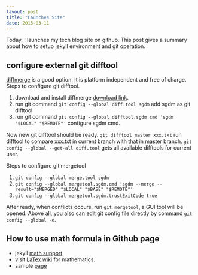 ```yaml
---
layout: post
title: "Launches Site"
date: 2015-03-11
---
```


Today, I launches my tech blog site on github. This post gives a summary about 
how to setup jekyll environment and git operation.

## configure external git difftool

[diffmerge](http://sourcegear.com/diffmerge/index.html) is a good option. It is
platform independent and free of charge. Steps to configure git difftool.

1. download and install diffmerge [download link](http://sourcegear.com/diffmerge/index.html).
2. run git command `git config --global diff.tool sgdm` add sgdm as git difftool.
3. run git command `git config --global difftool.sgdm.cmd 'sgdm "$LOCAL" "$REMOTE"'` configure sgdm cmd.

Now new git difftool should be ready. `git difftool master xxx.txt` run difftool to compare xxx.txt in current 
branch with that in master branch. `git config --global --get-all diff.tool` gets all available difftools for 
current user.

Steps to configure git mergetool

1. `git config --global merge.tool sgdm`
2. `git config --global mergetool.sgdm.cmd 'sgdm --merge --result="$MERGED" "$LOCAL" "$BASE" "$REMOTE"'`
3. `git config --global mergetool.sgdm.trustExitCode true`

After ready, when conflicts occurs, run `git mergetool`, a GUI tool will be opened. Above all, you also can
edit git config file directly by command `git config --global -e`.

## How to use math formula in Github page

- jekyll [math support](https://jekyllrb.com/docs/extras/#math-support)
- visit [LaTex wiki](https://en.wikibooks.org/wiki/LaTeX/Mathematics) for mathematics.
- sample [page](http://gastonsanchez.com/visually-enforced/opinion/2014/02/16/Mathjax-with-jekyll/)

